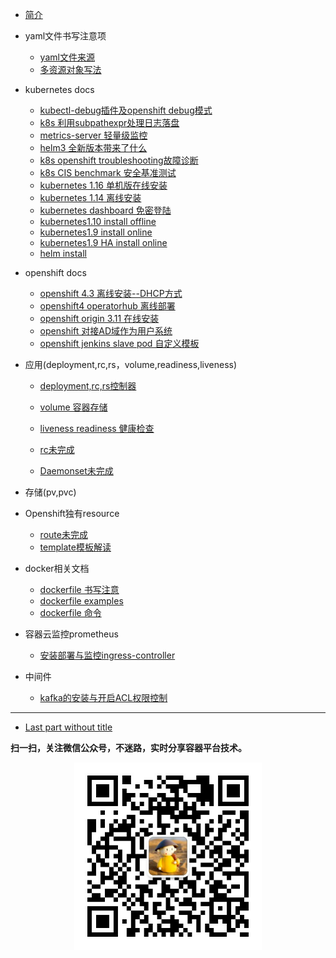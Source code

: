 * [简介](README.md)

* yaml文件书写注意项
  * [yaml文件来源](2018-05-29-yaml-from+write-note.md)
  * [多资源对象写法](2018-05-29-multi-kind-list.md)

* kubernetes docs
  * [kubectl-debug插件及openshift debug模式](kubernetes-docs/2020-04-24-kubectl-debug-command.md)
  * [k8s 利用subpathexpr处理日志落盘](kubernetes-docs/2020-04-23-volume-subpathexpr.md)
  * [metrics-server 轻量级监控](kubernetes-docs/2020-04-14-metrics-server.md)
  * [helm3 全新版本带来了什么](kubernetes-docs/2020-03-31-helm3-whats-new.md)
  * [k8s openshift troubleshooting故障诊断](kubernetes-docs/2019-07-27-openshift-k8s-troubleshooting.md)
  * [k8s CIS benchmark 安全基准测试](kubernetes-docs/2020-02-17-cis-benchmark-for-kubernetes.md)
  * [kubernetes 1.16 单机版在线安装](kubernetes-docs/2019-10-14-kubernetes-1.16-install-online.md)
  * [kubernetes 1.14 离线安装](kubernetes-docs/2019-04-19-kubernetes-1.14-install-offline.md) 
  * [kubernetes dashboard 免密登陆](kubernetes-docs/2018-11-20-kubernetes-dashboard-enable-http.md)
  * [kubernetes1.10 install offline](kubernetes-docs/2018-04-07-kubernetes-1.10-install-offline.md)
  * [kubernetes1.9 install online](kubernetes-docs/2018-04-02-kubernetes-1.9-install-online.md)
  * [kubernetes1.9 HA install online](kubernetes-docs/2018-04-04-kubernetes-1.9-HA-install-online.md)
  * [helm install](kubernetes-docs/2018-05-02-install-helm.md)

* openshift docs
  * [openshift 4.3 离线安装--DHCP方式](ocp4/2020-02-25-openshift4.3-install-offline-dhcp.md)
  * [openshift4 operatorhub 离线部署](ocp4/2020-03-18-openshift4-offline-install-operatorhub.md)
  * [openshift origin 3.11 在线安装](openshift-docs/2019-07-02-openshift311-origin在线部署.md)
  * [openshift 对接AD域作为用户系统](openshift-docs/2019-09-24-openshift311-AD.md)
  * [openshift jenkins slave pod 自定义模板](openshift-docs/2019-11-13-openshift3.11-jenkins-slave-pod-template.md)

* 应用(deployment,rc,rs，volume,readiness,liveness)
  * [deployment,rc,rs控制器](application/2018-05-31-deployment-rc-rs.md)
  * [volume 容器存储](application/2018-05-31-volume.md)
  * [liveness readiness 健康检查](application/2018-07-05-livemess-readiness.md)
  
  * [rc未完成]()
  * [Daemonset未完成]()

* 存储(pv,pvc)

* Openshift独有resource
  * [route未完成]()
  * [template模板解读](openshift-docs/2019-08-08--how-to-write-openshift-template.md)

* docker相关文档
  * [dockerfile 书写注意](docker-docs/2017-08-10-dockerfile-notes.md)
  * [dockerfile examples](docker-docs/2017-08-10-dockerfile-examples.md)
  * [dockerfile 命令](docker-docs/2017-07-19-dockerfile-command.md)

* 容器云监控prometheus
  * [安装部署与监控ingress-controller](prometheus/2019-10-22-prometheus-1-install-and-metricsIngress.md)
  
* 中间件
  * [kafka的安装与开启ACL权限控制](middleware/2020-03-30-kafka-install.md)

----

* [Last part without title]()

**扫一扫，关注微信公众号，不迷路，实时分享容器平台技术。**

<div align="center"><img width="300" height="300" src="./image/gongzhonghao.jpeg"/></div>
